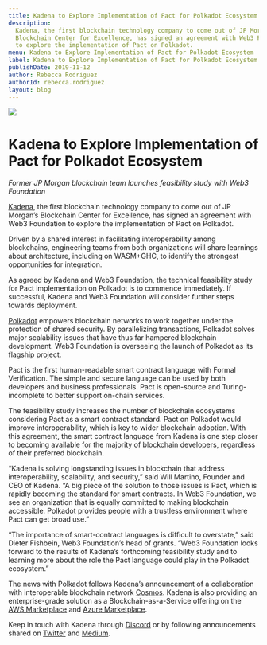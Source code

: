 ```yaml
---
title: Kadena to Explore Implementation of Pact for Polkadot Ecosystem
description:
  Kadena, the first blockchain technology company to come out of JP Morgan’s
  Blockchain Center for Excellence, has signed an agreement with Web3 Foundation
  to explore the implementation of Pact on Polkadot.
menu: Kadena to Explore Implementation of Pact for Polkadot Ecosystem
label: Kadena to Explore Implementation of Pact for Polkadot Ecosystem
publishDate: 2019-11-12
author: Rebecca Rodriguez
authorId: rebecca.rodriguez
layout: blog
---
```


![](/assets/blog/2019/1_GTgK9aN3QCghHn7Zd9GeoQ.webp)

# Kadena to Explore Implementation of Pact for Polkadot Ecosystem

_Former JP Morgan blockchain team launches feasibility study with Web3
Foundation_

[Kadena](http://www.kadena.io/), the first blockchain technology company to come
out of JP Morgan’s Blockchain Center for Excellence, has signed an agreement
with Web3 Foundation to explore the implementation of Pact on Polkadot.

Driven by a shared interest in facilitating interoperability among blockchains,
engineering teams from both organizations will share learnings about
architecture, including on WASM+GHC, to identify the strongest opportunities for
integration.

As agreed by Kadena and Web3 Foundation, the technical feasibility study for
Pact implementation on Polkadot is to commence immediately. If successful,
Kadena and Web3 Foundation will consider further steps towards deployment.

[Polkadot](https://polkadot.network) empowers blockchain networks to work
together under the protection of shared security. By parallelizing transactions,
Polkadot solves major scalability issues that have thus far hampered blockchain
development. Web3 Foundation is overseeing the launch of Polkadot as its
flagship project.

Pact is the first human-readable smart contract language with Formal
Verification. The simple and secure language can be used by both developers and
business professionals. Pact is open-source and Turing-incomplete to better
support on-chain services.

The feasibility study increases the number of blockchain ecosystems considering
Pact as a smart contract standard. Pact on Polkadot would improve
interoperability, which is key to wider blockchain adoption. With this
agreement, the smart contract language from Kadena is one step closer to
becoming available for the majority of blockchain developers, regardless of
their preferred blockchain.

“Kadena is solving longstanding issues in blockchain that address
interoperability, scalability, and security,” said Will Martino, Founder and CEO
of Kadena. “A big piece of the solution to those issues is Pact, which is
rapidly becoming the standard for smart contracts. In Web3 Foundation, we see an
organization that is equally committed to making blockchain accessible. Polkadot
provides people with a trustless environment where Pact can get broad use.”

“The importance of smart-contract languages is difficult to overstate,” said
Dieter Fishbein, Web3 Foundation’s head of grants. “Web3 Foundation looks
forward to the results of Kadena’s forthcoming feasibility study and to learning
more about the role the Pact language could play in the Polkadot ecosystem.”

The news with Polkadot follows Kadena’s announcement of a collaboration with
interoperable blockchain network [Cosmos](https://cosmos.network). Kadena is
also providing an enterprise-grade solution as a Blockchain-as-a-Service
offering on the
[AWS Marketplace](https://aws.amazon.com/marketplace/pp/B07MKMKP4F) and
[Azure Marketplace](https://azuremarketplace.microsoft.com/en-us/marketplace/apps/kadenallc.scalablebft).

Keep in touch with Kadena through
[Discord](https://discordapp.com/invite/bsUcWmX?utm_source=tropyc) or by
following announcements shared on [Twitter](https://twitter.com/kadena_io) and
[Medium](https://medium.com/kadena-io).
